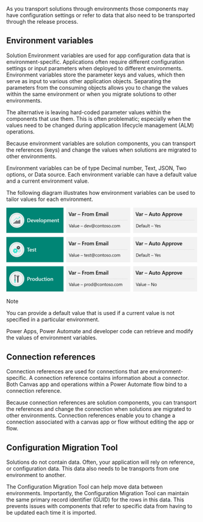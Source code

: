 As you transport solutions through environments those components may have configuration settings or refer to data that also need to be transported through the release process.

## Environment variables

Solution Environment variables are used for app configuration data that is environment-specific. Applications often require different configuration settings or input parameters when deployed to different environments. Environment variables store the parameter keys and values, which then serve as input to various other application objects. Separating the parameters from the consuming objects allows you to change the values within the same environment or when you migrate solutions to other environments.

The alternative is leaving hard-coded parameter values within the components that use them. This is often problematic; especially when the values need to be changed during application lifecycle management (ALM) operations.

Because environment variables are solution components, you can transport the references (keys) and change the values when solutions are migrated to other environments.

Environment variables can be of type Decimal number, Text, JSON, Two options, or Data source. Each environment variable can have a default value and a current environment value.

The following diagram illustrates how environment variables can be used to tailor values for each environment.

![Diagram that shows the use of environment variables.](../media/4-environment-variables.png)

> [!NOTE]
> You can provide a default value that is used if a current value is not specified in a particular environment.

Power Apps, Power Automate and developer code can retrieve and modify the values of environment variables.

## Connection references

Connection references are used for connections that are environment-specific. A connection reference contains information about a connector. Both Canvas app and operations within a Power Automate flow bind to a connection reference.

Because connection references are solution components, you can transport the references and change the connection when solutions are migrated to other environments. Connection references enable you to change a connection associated with a canvas app or flow without editing the app or flow.

## Configuration Migration Tool

Solutions do not contain data. Often, your application will rely on reference, or configuration data. This data also needs to be transports from one environment to another.

The Configuration Migration Tool can help move data between environments. Importantly, the Configuration Migration Tool can maintain the same primary record identifier (GUID) for the rows in this data. This prevents issues with components that refer to specific data from having to be updated each time it is imported.

